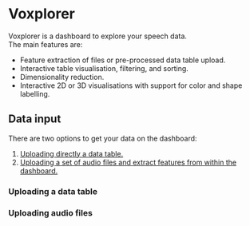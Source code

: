 # Voxplorer
Voxplorer is a dashboard to explore your speech data.  
The main features are:
- Feature extraction of files or pre-processed data table upload.
- Interactive table visualisation, filtering, and sorting.
- Dimensionality reduction.
- Interactive 2D or 3D visualisations with support for color and shape labelling.

## Data input
There are two options to get your data on the dashboard:
1. [Uploading directly a data table.](#uploading-a-data-table)
2. [Uploading a set of audio files and extract features from within the dashboard.](#uploading-audio-files)

### Uploading a data table


### Uploading audio files

